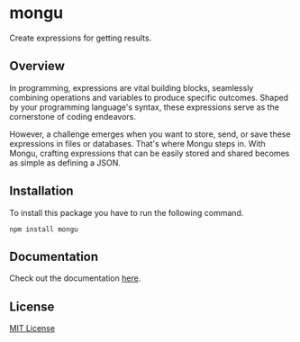 # mongu

Create expressions for getting results.

## Overview

In programming, expressions are vital building blocks, seamlessly combining operations and variables to produce specific outcomes. Shaped by your programming language's syntax, these expressions serve as the cornerstone of coding endeavors.

However, a challenge emerges when you want to store, send, or save these expressions in files or databases. That's where Mongu steps in. With Mongu, crafting expressions that can be easily stored and shared becomes as simple as defining a JSON.

## Installation

To install this package you have to run the following command.

```shell
npm install mongu
```

## Documentation

Check out the documentation [here](https://martiserra.me/mongu).

## License

[MIT License](https://opensource.org/license/mit)
